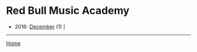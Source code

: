 # Red Bull Music Academy

  * 2016: 
      [December](./red-bull-music-academy-2016-12.md) (1) | 

----

[Home](../)
